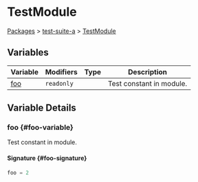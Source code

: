 # TestModule

[Packages](./) &gt; [test-suite-a](./test-suite-a/) &gt; [TestModule](./test-suite-a/testmodule-namespace/)

## Variables

| Variable | Modifiers | Type | Description |
| --- | --- | --- | --- |
| [foo](./test-suite-a/testmodule-namespace/#foo-variable) | `readonly` |  | Test constant in module. |

## Variable Details

### foo {#foo-variable}

Test constant in module.

#### Signature {#foo-signature}

```typescript
foo = 2
```
